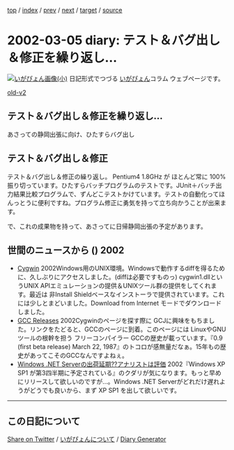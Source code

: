 [top](https://igapyon.github.io/diary/) 
 / [index](https://igapyon.github.io/diary/2002/index.html) 
 / [prev](https://igapyon.github.io/diary/2002/ig020304.html) 
 / [next](https://igapyon.github.io/diary/2002/ig020308.html) 
 / [target](https://igapyon.github.io/diary/2002/ig020305.html) 
 / [source](https://github.com/igapyon/diary/blob/gh-pages/2002/ig020305.html.src.md) 

2002-03-05 diary: テスト＆バグ出し＆修正を繰り返し…
=====================================================================================================
[![いがぴょん画像(小)](https://igapyon.github.io/diary/images/iga200306s.jpg "いがぴょん")](https://igapyon.github.io/diary/memo/memoigapyon.html) 日記形式でつづる [いがぴょん](https://igapyon.github.io/diary/memo/memoigapyon.html)コラム ウェブページです。

[old-v2](ig020305-orig.html)

## テスト＆バグ出し＆修正を繰り返し…

あさっての静岡出張に向け、ひたすらバグ出し


## テスト＆バグ出し＆修正

テスト＆バグ出し＆修正の繰り返し。
Pentium4 1.8GHz が ほとんど常に 100%振り切っています。ひたすらバッチプログラムのテストです。JUnit＋バッチ出力結果比較プログラムで、ずんどこテストかけています。テストの自動化ってほんっとうに便利ですね。プログラム修正に勇気を持って立ち向かうことが出来ます。

で、これの成果物を持って、あさってに日帰静岡出張の予定があります。

## 世間のニュースから () 2002

* [Cygwin](http://sources.redhat.com/cygwin/)  2002Windows用のUNIX環境。Windowsで動作するdiffを得るために、久しぶりにアクセスしました。(diffは必要ですものっ) cygwin1.dllというUNIX APIエミュレーションの提供＆UNIXツール群の提供をしてくれます。最近は 非Install Shieldベースなインストーラで提供されています。これには少しとまどいました。Download from Internet モードでダウンロードしました。
* [GCC Releases](http://gcc.gnu.org/releases.html)  2002Cygwinのページを探す際に GCJに興味をもちました。リンクをたどると、GCCのページに到着。このページには LinuxやGNUツールの根幹を担う フリーコンパイラー GCCの歴史が載っています。『0.9 (first beta release) March 22, 1987』のトコロが感無量だなぁ。15年もの歴史があってこそのGCCなんですよねぇ。
* [Windows .NET Serverの出荷延期??アナリストは評価](http://www.zdnet.co.jp/news/0203/04/e_netserver.html)  2002『Windows XP SP1 が第3四半期に予定されている』のクダリが気になります。もっと早めにリリースして欲しいのですが…。Windows .NET Serverがどれだけ遅れようがどうでも良いから、まず XP SP1 を出して欲しいです。

----------------------------------------------------------------------------------------------------

## この日記について

[Share on Twitter](https://twitter.com/intent/tweet?hashtags=igapyon%2Cdiary%2C%E3%81%84%E3%81%8C%E3%81%B4%E3%82%87%E3%82%93&text=%E3%83%86%E3%82%B9%E3%83%88%EF%BC%86%E3%83%90%E3%82%B0%E5%87%BA%E3%81%97%EF%BC%86%E4%BF%AE%E6%AD%A3%E3%82%92%E7%B9%B0%E3%82%8A%E8%BF%94%E3%81%97%E2%80%A6&url=https%3A%2F%2Figapyon.github.io%2Fdiary%2F2002%2Fig020305.html) / [いがぴょんについて](https://igapyon.github.io/diary/memo/memoigapyon.html) / [Diary Generator](https://github.com/igapyon/igapyonv3)

